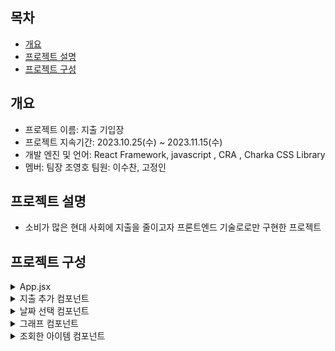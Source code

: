 
## 목차
- [개요](#개요)
- [프로젝트 설명](#프로젝트_설명)
- [프로젝트 구성](#프로젝트_구성)

## 개요
- 프로젝트 이름: 지출 기입장
- 프로젝트 지속기간: 2023.10.25(수) ~ 2023.11.15(수)
- 개발 엔진 및 언어: React Framework, javascript , CRA , Charka CSS Library
- 멤버: 팀장 조영호 팀원: 이수찬, 고정인 

## 프로젝트 설명
- 소비가 많은 현대 사회에 지출을 줄이고자 프론트엔드 기술로로만 구현한 프로젝트

## 프로젝트 구성
<details>
  <summary>
  App.jsx
</summary> 
  <br/>
  [변경전]
  <br/>
  <img src="https://github.com/frontend-study-project/ExpenseTracker/assets/91147281/e7b47109-f659-4cc6-94e7-afc962120780"/>
  <br/>
  
  **filterData는 날짜를 선택하고 나서 데이터 저장 state**
  <br/>
  [변경후]
  <br/>
  <img src="https://github.com/frontend-study-project/ExpenseTracker/assets/91147281/aeb58e13-1993-4c80-b282-058301884336"/>
  <br/>
  **filterData삭제 -> 이유: 조회버튼을 없애고 데이터를 입력하자마자 조회가 되게끔 구현**
  <br/>
  [컴포넌트 구성]
  <br/>
  **1.AddItem-지출 추가 컴포넌트**
  <br/>
  **2.DateSelect-날짜 선택 컴포넌트**
  <br/>
  **3.GraphItem-그래프 컴포넌트**
  <br/>
  **4.List- 조회한 아이템 컴포넌트**
</details>

<details>
  <summary>
 지출 추가 컴포넌트
</summary> 
  <img src="https://github.com/frontend-study-project/ExpenseTracker/assets/91147281/643036f0-6cd9-4e80-a907-8aa763735a7c"/>
  
  [변경전]
  <br/>
  <img src="https://github.com/frontend-study-project/ExpenseTracker/assets/91147281/0daaf152-6d21-4341-928b-9f5848a51ed7"/>
  <br/>
  [변경후]
  <br/>
  <img src="https://github.com/frontend-study-project/ExpenseTracker/assets/91147281/499e0794-e047-47f8-ad9c-4aa69aa1f4d2"/>
  <br/>
  **중요: setItems([...items, data]); -> 깊은 복사로 붙여 넣기!**
</details>

<details>
  <summary>
 날짜 선택 컴포넌트
</summary> 
  <img src="https://github.com/frontend-study-project/ExpenseTracker/assets/91147281/f9047644-23f5-42f8-a862-dc588ea016fe"/>
  <br/>
  
   **중요: DatePicker라이브러리 사용**
   <br/>
   <img src="https://github.com/frontend-study-project/ExpenseTracker/assets/91147281/05b14f81-06be-4bc4-ab75-f357a32d4e11"/>
    <br/>
</details>

<details>
  <summary>
  그래프 컴포넌트
</summary> 
  
   **중요: ReactApexChart 라이브러리 사용**
   <br/>
   <img src="https://github.com/frontend-study-project/ExpenseTracker/assets/91147281/18c0c10a-149a-44bc-bdd7-4b0f5ffeac47"/>
    <br/>
   **조회버튼클릭시**
    <br/>
   <img src="https://github.com/frontend-study-project/ExpenseTracker/assets/91147281/14464e90-9968-48ce-8169-75b68259ce6c"/>
</details>

<details>
  <summary>
  조회한 아이템 컴포넌트
</summary> 
  
   **중요: List -> ListItem -> Input 컴포넌트**
   <br/>
   <img src="https://github.com/frontend-study-project/ExpenseTracker/assets/91147281/5df3c344-3bf4-4232-8a39-3c3ac05caec8"/>
    <br/>
   **리스트 컴포넌트 클릭시: 수정, 삭제 가능**
    <br/>
   <img src="https://github.com/frontend-study-project/ExpenseTracker/assets/91147281/69320d3c-66ad-4339-b814-4feeb3e6d9d3"/>
</details>

